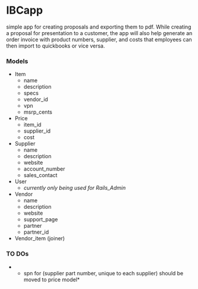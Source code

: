 # IBCapp
simple app for creating proposals and exporting them to pdf.
While creating a proposal for presentation to a customer, the app will also help
generate an order invoice with product numbers, supplier, and costs that employees can then import
to quickbooks or vice versa.


### Models
* Item
  * name
  * description
  * specs
  * vendor_id
  * vpn
  * msrp_cents
* Price
  * item_id
  * supplier_id
  * cost
* Supplier
  * name
  * description
  * website
  * account_number
  * sales_contact
* User
  * *currently only being used for Rails_Admin*
* Vendor
  * name
  * description
  * website
  * support_page
  * partner
  * partner_id
* Vendor_item (joiner)


### TO DOs
  * * spn for (supplier part number, unique to each supplier) should be moved to price model*
